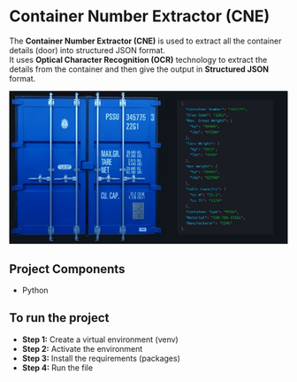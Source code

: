 # Container Number Extractor (CNE)
The **Container Number Extractor (CNE)** is used to extract all the container details (door) into structured JSON format.<br> It uses  **Optical Character Recognition (OCR)** technology to extract the details from the container and then give the output in **Structured JSON** format.

![screenshot](images/image.jpg)

## Project Components
- Python

## To run the project

- **Step 1:** Create a virtual environment (venv)
- **Step 2:** Activate the environment
- **Step 3:** Install the requirements (packages)
- **Step 4:** Run the file


